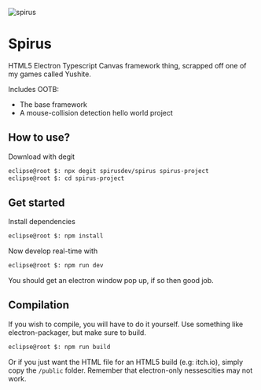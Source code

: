 ![spirus](/spirus_logo.png?height=100)

# Spirus

HTML5 Electron Typescript Canvas framework thing, scrapped off one of my games called Yushite.

Includes OOTB:

- The base framework
- A mouse-collision detection hello world project

## How to use?

Download with degit

```bash
eclipse@root $: npx degit spirusdev/spirus spirus-project
eclipse@root $: cd spirus-project
```

## Get started

Install dependencies

```bash
eclipse@root $: npm install
```

Now develop real-time with

```bash
eclipse@root $: npm run dev
```

You should get an electron window pop up, if so then good job.

## Compilation

If you wish to compile, you will have to do it yourself.
Use something like electron-packager, but make sure to build.

```bash
eclipse@root $: npm run build
```

Or if you just want the HTML file for an HTML5 build (e.g: itch.io),
simply copy the `/public` folder. Remember that electron-only nessescities may not work.
